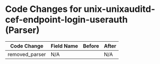 # Code Changes for unix-unixauditd-cef-endpoint-login-userauth (Parser)

| Code Change | Field Name | Before | After |
|-------------|------------|--------|-------|
| removed_parser | N/A |  | N/A |